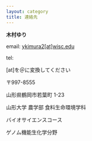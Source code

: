 ```yaml
---
layout: category
title: 連絡先
---
```



**木村ゆり**

email: <a href="ykimura2@wisc.edu">ykimura2[at]wisc.edu</a>

tel: 

[at]を＠に変換してください






〒997-8555

山形県鶴岡市若葉町 1-23

山形大学 農学部 食料生命環境学科

バイオサイエンスコース

ゲノム機能生化学分野


